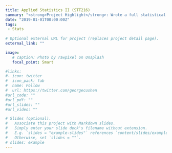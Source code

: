 ```yaml
---
title: Applied Statistics II (STT216)
summary: "<strong>Project Highlight</strong>: Wrote a full statistical analysis on the accuracy of temperature prediction by climate zone and length of forecast in R.</br><strong>Content</strong>: Continuation of introductory course focusing on non-parametric testing, ANOVA models, multiple comparisons, multiple linear regression, and binary logistic regression. Taught in Minitab."
date: "2019-01-01T00:00:00Z"
tags:
 - Stats
 
# Optional external URL for project (replaces project detail page).
external_link: ""

image:
   # caption: Photo by rawpixel on Unsplash
   focal_point: Smart

#links:
#- icon: twitter
#  icon_pack: fab
#  name: Follow
#  url: https://twitter.com/georgecushen
#url_code: ""
#url_pdf: ""
#url_slides: ""
#url_video: ""

# Slides (optional).
#   Associate this project with Markdown slides.
#   Simply enter your slide deck's filename without extension.
#   E.g. `slides = "example-slides"` references `content/slides/example-slides.md`.
#   Otherwise, set `slides = ""`.
# slides: example
---
```

